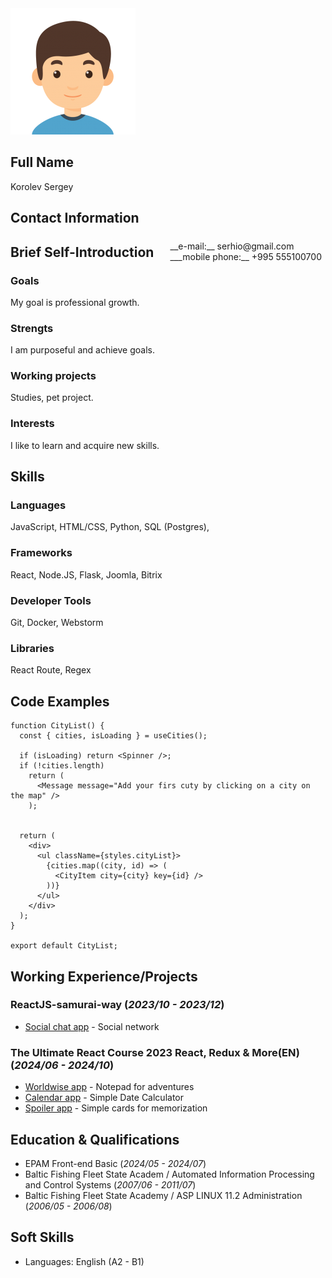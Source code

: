 <img src="/public/avatar.png" alt="photo"/>

## Full Name
Korolev Sergey

## Contact Information
<span style="float:right;padding:6px">
  __e-mail:__ serhio@gmail.com <br> ___mobile phone:__ +995 555100700
</span>

## Brief Self-Introduction
### Goals
My goal is professional growth.
### Strengts
I am purposeful and achieve goals.
### Working projects
Studies, pet project.
### Interests
I like to learn and acquire new skills.


## Skills
### Languages
JavaScript, HTML/CSS, Python, SQL (Postgres),
### Frameworks
React, Node.JS, Flask, Joomla, Bitrix
### Developer Tools
Git, Docker, Webstorm
### Libraries
React Route, Regex


## Code Examples
```
function CityList() {
  const { cities, isLoading } = useCities();

  if (isLoading) return <Spinner />;
  if (!cities.length)
    return (
      <Message message="Add your firs cuty by clicking on a city on the map" />
    );


  return (
    <div>
      <ul className={styles.cityList}>
        {cities.map((city, id) => (
          <CityItem city={city} key={id} />
        ))}
      </ul>
    </div>
  );
}

export default CityList;
```


## Working Experience/Projects

### ReactJS-samurai-way (_2023/10 - 2023/12_)

* [Social chat app](https://github.com/serhio1212/ReactJS-samurai-way-1) - Social network

### The Ultimate React Course 2023 React, Redux & More(EN) (_2024/06 - 2024/10_)

* [Worldwise app](https://github.com/serhio1212/Owner-avatar-The-Ultimate-React-Course-2023-worldwise) - Notepad for adventures
* [Calendar app](https://github.com/serhio1212/The-Ultimate-React-Course-2023-calend) - Simple Date Calculator
* [Spoiler app](https://github.com/serhio1212/The-Ultimate-React-Course-2023-spoiler) - Simple cards for memorization


## Education & Qualifications

* EPAM Front-end Basic (_2024/05 - 2024/07_)
* Baltic Fishing Fleet State Academ / Automated Information Processing and Control Systems (_2007/06 - 2011/07_)
* Baltic Fishing Fleet State Academy / ASP LINUX 11.2 Administration (_2006/05 - 2006/08_)

## Soft Skills

* Languages: English (A2 - B1)
